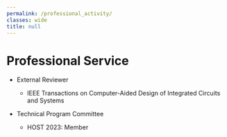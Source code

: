 ```yaml
---
permalink: /professional_activity/
classes: wide
title: null
---
```


# Professional Service

- External Reviewer
	- IEEE Transactions on Computer-Aided Design of Integrated Circuits and Systems

- Technical Program Committee
	- HOST 2023: Member

